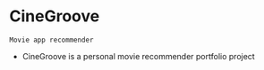 ﻿# CineGroove

    Movie app recommender 

* CineGroove is a personal movie recommender portfolio project
